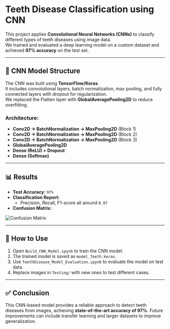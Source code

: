 # Teeth Disease Classification using CNN

This project applies **Convolutional Neural Networks (CNNs)** to classify different types of teeth diseases using image data.  
We trained and evaluated a deep learning model on a custom dataset and achieved **97% accuracy** on the test set.

---

## 🧠 CNN Model Structure

The CNN was built using **TensorFlow/Keras**.  
It includes convolutional layers, batch normalization, max pooling, and fully connected layers with dropout for regularization.  
We replaced the Flatten layer with **GlobalAveragePooling2D** to reduce overfitting.  

### Architecture:
- **Conv2D → BatchNormalization → MaxPooling2D** (Block 1)  
- **Conv2D → BatchNormalization → MaxPooling2D** (Block 2)  
- **Conv2D → BatchNormalization → MaxPooling2D** (Block 3)  
- **GlobalAveragePooling2D**  
- **Dense (ReLU) + Dropout**  
- **Dense (Softmax)**  

---

## 📊 Results

- **Test Accuracy:** `97%`  
- **Classification Report:**  
  - Precision, Recall, F1-score all around `0.97`  
- **Confusion Matrix:**  

![Confusion Matrix](Confusion_Matrix.png)

---

## 🚀 How to Use

1. Open `Build_CNN_Model.ipynb` to train the CNN model.  
2. The trained model is saved as `model_Teeth.keras`.  
3. Use `TeethDisease_Model_Evaluation.ipynb` to evaluate the model on test data.  
4. Replace images in `Testing/` with new ones to test different cases.  

---

## ✅ Conclusion

This CNN-based model provides a reliable approach to detect teeth diseases from images, achieving **state-of-the-art accuracy of 97%**. Future improvements can include transfer learning and larger datasets to improve generalization.

